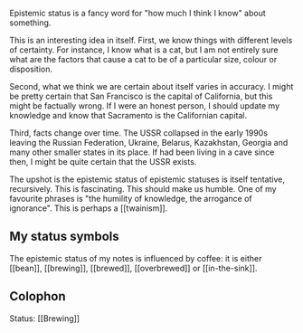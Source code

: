 Epistemic status is a fancy word for "how much I think I know" about something. 

This is an interesting idea in itself. First, we know things with different levels of certainty. For instance, I know what is a cat, but I am not entirely sure what are the factors that cause a cat to be of a particular size, colour or disposition. 

Second, what we think we are certain about itself varies in accuracy. I might be pretty certain that San Francisco is the capital of California, but this might be factually wrong. If I were an honest person, I should update my knowledge and know that Sacramento is the Californian capital. 

Third, facts change over time. The USSR collapsed in the early 1990s leaving the Russian Federation, Ukraine, Belarus, Kazakhstan, Georgia and many other smaller states in its place. If had been living in a cave since then, I might be quite certain that the USSR exists.

The upshot is the epistemic status of epistemic statuses is itself tentative, recursively. This is fascinating. This should make us humble. One of my favourite phrases is "the humility of knowledge, the arrogance of ignorance". This is perhaps a [[twainism]].

## My status symbols
The epistemic status of my notes is influenced by coffee: it is either [[bean]], [[brewing]], [[brewed]], [[overbrewed]] or [[in-the-sink]]. 

## Colophon
Status: [[Brewing]]